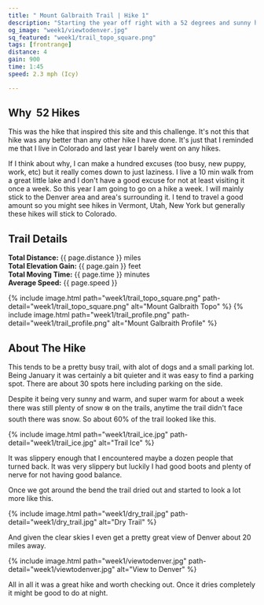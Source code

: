 ```yaml
---
title: " Mount Galbraith Trail | Hike 1"
description: "Starting the year off right with a 52 degrees and sunny hike in January."
og_image: "week1/viewtodenver.jpg"
sq_featured: "week1/trail_topo_square.png"
tags: [frontrange]
distance: 4
gain: 900
time: 1:45
speed: 2.3 mph (Icy)

---
```

## Why  52 Hikes

This was the hike that inspired this site and this challenge. It's not this that hike was any better than any other hike I have done. It's just that I reminded me that I live in Colorado and last year I barely went on any hikes.

If I think about why, I can make a hundred excuses (too busy, new puppy, work, etc) but it really comes down to just laziness. I live a 10 min walk from a great little lake and I don't have a good excuse for not at least visiting it once a week. So this year I am going to go on a hike a week. I will mainly stick to the Denver area and area's surrounding it. I tend to travel a good amount so you might see hikes in Vermont, Utah, New York but generally these hikes will stick to Colorado.

## Trail Details


**Total Distance:** {{ page.distance }} miles <br />
**Total Elevation Gain:** {{  page.gain  }} feet<br />
**Total Moving Time:** {{  page.time  }} minutes<br />
**Average Speed:** {{  page.speed  }}<br />

{% include image.html path="week1/trail_topo_square.png" path-detail="week1/trail_topo_square.png" alt="Mount Galbraith Topo" %}
{% include image.html path="week1/trail_profile.png" path-detail="week1/trail_profile.png" alt="Mount Galbraith Profile" %}

## About The Hike

This tends to be a pretty busy trail, with alot of dogs and a small parking lot. Being January it was certainly a bit quieter and it was easy to find a parking spot. There are about 30 spots here including parking on the side.

Despite it being very sunny and warm, and super warm for about a week there was still plenty of snow :snowflake: on the trails, anytime the trail didn't face south there was snow. So about 60% of the trail looked like this.

{% include image.html path="week1/trail_ice.jpg" path-detail="week1/trail_ice.jpg" alt="Trail Ice" %}

It was slippery enough that I encountered maybe a dozen people that turned back. It was very slippery but luckily I had good boots and plenty of nerve for not having good balance.

Once we got around the bend the trail dried out and started to look a lot more like this.

{% include image.html path="week1/dry_trail.jpg" path-detail="week1/dry_trail.jpg" alt="Dry Trail" %}

And given the clear skies I even get a pretty great view of Denver about 20 miles away.

{% include image.html path="week1/viewtodenver.jpg" path-detail="week1/viewtodenver.jpg" alt="View to Denver" %}

All in all it was a great hike and worth checking out. Once it dries completely it might be good to do at night.